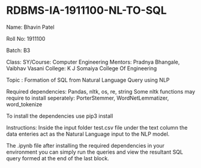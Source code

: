 # RDBMS-IA-1911100-NL-TO-SQL

Name: Bhavin Patel

Roll No: 1911100

Batch: B3

Class: SY/Course: Computer Engineering
Mentors: Pradnya Bhangale, Vaibhav Vasani
College: K J Somaiya College Of Engineering

Topic : Formation of SQL from Natural Language Query using NLP

Required dependencies:
  Pandas, nltk, os, re, string
  Some nltk functions may require to install seperately:
  PorterStemmer, WordNetLemmatizer, word_tokenize

To install the dependencies use
  pip3 install <dependency name>
  
Instructions:
  Inside the input folder test.csv file under the text column
  the data enteries act as the Natural Language input to the NLP model.
  
  The .ipynb file after installing the required dependencies in your environment
  you can simply run the queries and view the resultant SQL query formed at the 
  end of the last block.
